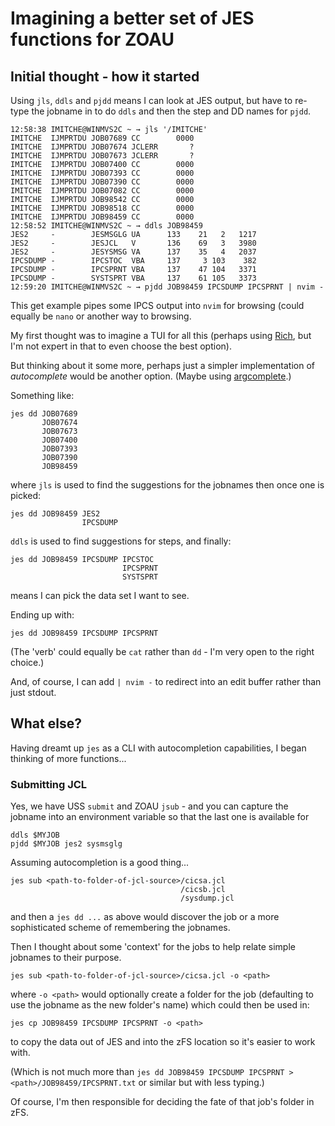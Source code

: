 # Imagining a better set of JES functions for ZOAU

## Initial thought - how it started

Using `jls`, `ddls` and `pjdd` means I can look at JES output, but have to re-type 
the jobname in to do `ddls` and then the step and DD names for `pjdd`.

```
12:58:38 IMITCHE@WINMVS2C ~ → jls '/IMITCHE'
IMITCHE  IJMPRTDU JOB07689 CC        0000
IMITCHE  IJMPRTDU JOB07674 JCLERR       ?
IMITCHE  IJMPRTDU JOB07673 JCLERR       ?
IMITCHE  IJMPRTDU JOB07400 CC        0000
IMITCHE  IJMPRTDU JOB07393 CC        0000
IMITCHE  IJMPRTDU JOB07390 CC        0000
IMITCHE  IJMPRTDU JOB07082 CC        0000
IMITCHE  IJMPRTDU JOB98542 CC        0000
IMITCHE  IJMPRTDU JOB98518 CC        0000
IMITCHE  IJMPRTDU JOB98459 CC        0000
12:58:52 IMITCHE@WINMVS2C ~ → ddls JOB98459
JES2     -        JESMSGLG UA      133    21   2   1217
JES2     -        JESJCL   V       136    69   3   3980
JES2     -        JESYSMSG VA      137    35   4   2037
IPCSDUMP -        IPCSTOC  VBA     137     3 103    382
IPCSDUMP -        IPCSPRNT VBA     137    47 104   3371
IPCSDUMP -        SYSTSPRT VBA     137    61 105   3373
12:59:20 IMITCHE@WINMVS2C ~ → pjdd JOB98459 IPCSDUMP IPCSPRNT | nvim -
```

This get example pipes some IPCS output into `nvim` for browsing (could equally be `nano` or
another way to browsing.

My first thought was to imagine a TUI for all this (perhaps using [Rich](https://github.com/Textualize/rich),
but I'm not expert in that to even choose the best option).

But thinking about it some more, perhaps just a simpler implementation of *autocomplete* would be another option.
(Maybe using [argcomplete](https://github.com/kislyuk/argcomplete).)

Something like:
```shell
jes dd JOB07689
       JOB07674
       JOB07673 
       JOB07400 
       JOB07393 
       JOB07390
       JOB98459 
```
where `jls` is used to find the suggestions for the jobnames then once one is picked:

```
jes dd JOB98459 JES2
                IPCSDUMP
```
`ddls` is used to find suggestions for steps, and finally:

```
jes dd JOB98459 IPCSDUMP IPCSTOC
                         IPCSPRNT
                         SYSTSPRT
```
means I can pick the data set I want to see.

Ending up with:

```
jes dd JOB98459 IPCSDUMP IPCSPRNT
```

(The 'verb' could equally be `cat` rather than `dd` - I'm very open to the right choice.)

And, of course, I can add `| nvim -` to redirect into an edit buffer rather than just stdout.

## What else?

Having dreamt up `jes` as a CLI with autocompletion capabilities, I began thinking of more functions...

### Submitting JCL

Yes, we have USS `submit` and ZOAU `jsub` - and you can capture the jobname into an environment variable
so that the last one is available for

```
ddls $MYJOB
pjdd $MYJOB jes2 sysmsglg
```

Assuming autocompletion is a good thing...

```
jes sub <path-to-folder-of-jcl-source>/cicsa.jcl
                                      /cicsb.jcl
                                      /sysdump.jcl
```
and then a `jes dd ...` as above would discover the job or a more sophisticated scheme of remembering the jobnames.

Then I thought about some 'context' for the jobs to help relate simple jobnames to their purpose.

```
jes sub <path-to-folder-of-jcl-source>/cicsa.jcl -o <path>
```
where `-o <path>` would optionally create a folder for the job (defaulting to use the jobname
as the new folder's name) which could then be used in:

```
jes cp JOB98459 IPCSDUMP IPCSPRNT -o <path>
```
to copy the data out of JES and into the zFS location so it's easier to work with.

(Which is not much more than `jes dd JOB98459 IPCSDUMP IPCSPRNT > <path>/JOB98459/IPCSPRNT.txt` or similar but with less typing.)

Of course, I'm then responsible for deciding the fate of that job's folder in zFS.
